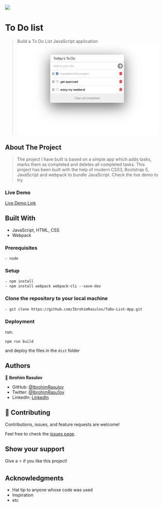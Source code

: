 ![](https://img.shields.io/badge/Microverse-blueviolet)

# To Do list

> Build a To Do List JavaScript application
![app-screenshot](./app-screenshot.png)

## About The Project

> The project I have built is based on a simple app which adds tasks, marks them as completed and deletes all completed tasks. This project has been built with the help of modern CSS3, Bootstrap 5, JavaScript and webpack to bundle JavaScript. Check the live demo to try.

### Live Demo

[Live Demo Link](https://ibrohimrasulov.github.io/ToDo-List-App/dist)

## Built With

- JavaScript, HTML, CSS
- Webpack

### Prerequisites
    - node

### Setup
```
- npm install
- npm install webpack webpack-cli --save-dev
```

### Clone the repository to your local machine
```
- git clone https://github.com/IbrohimRasulov/ToDo-List-App.git
```

### Deployment
 run:
 ```
 npm run build
 ```
 and deploy the files in the ```dist``` folder

## Authors

👤 **Ibrohim Rasulov**

- GitHub: [@IbrohimRasulov](https://github.com/IbrohimRasulov)
- Twitter: [@IbrohimRasu1ov](https://twitter.com/IbrohimRasu1ov)
- LinkedIn: [LinkedIn](https://www.linkedin.com/in/ibrohim-rasulov-a88352209/)

## 🤝 Contributing

Contributions, issues, and feature requests are welcome!

Feel free to check the [issues page](https://github.com/IbrohimRasulov/ToDo-List-App/issues).

## Show your support

Give a ⭐️ if you like this project!

## Acknowledgments

- Hat tip to anyone whose code was used
- Inspiration
- etc